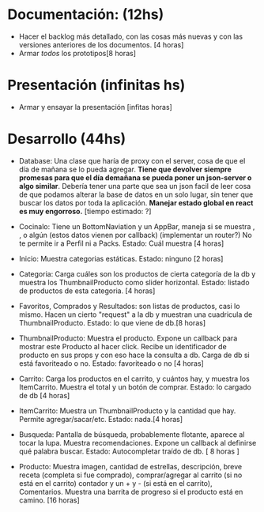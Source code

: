 # Documentación: (12hs)
 - Hacer el backlog más detallado, con las cosas más nuevas y con las versiones anteriores de los documentos. [4 horas]
 - Armar *todos* los prototipos[8 horas]
 
# Presentación (infinitas hs)
 - Armar y ensayar la presentación [infitas horas]

# Desarrollo (44hs)

- Database: Una clase que haría de proxy con el server, cosa de que el día de mañana se lo pueda agregar. **Tiene que devolver siempre promesas para que el día demañana se pueda poner un json-server o algo similar**. Debería tener una parte que sea un json facil de leer cosa de que podamos alterar la base de datos en un solo lugar, sin tener que buscar los datos por toda la aplicación. **Manejar estado global en react es muy engorroso.**
[tiempo estimado: ?]

- Cocinalo:
    Tiene un BottomNaviation y un AppBar, maneja si se muestra <Inicio/> <Favoritos/> <Packs/> <Comprados/> <Perfil/> <Carrito/>,  <Busqueda/>, <Resultados/> o algún <Producto/> (estos datos vienen por callback) (implementar un router?)
    No te permite ir a Perfil ni a Packs.
    Estado: Cuál muestra
    [4 horas]

- Inicio: Muestra categorias estáticas. Estado: ninguno [2 horas]
- Categoria: Carga cuáles son los productos de cierta categoría de la db y muestra los ThumbnailProducto como slider horizontal. Estado: listado de productos de esta categoria.
[4 horas]

- Favoritos, Comprados y Resultados: son listas de productos, casi lo mismo. Hacen un cierto "request" a la db y muestran una cuadricula de ThumbnailProducto. Estado: lo que viene de db.[8 horas]

- ThumbnailProducto: Muestra el producto. Expone un callback para mostrar este Producto al hacer click. Recibe un identificador de producto en sus props y con eso hace la consulta a db. Carga de db si está favoriteado o no. Estado: favoriteado o no [4 horas]

- Carrito: Carga los productos en el carrito, y cuántos hay, y muestra los ItemCarrito. Muestra el total y un botón de comprar. Estado: lo cargado de db [4 horas]
- ItemCarrito: Muestra un ThumbnailProducto y la cantidad que hay. Permite agregar/sacar/etc. Estado: nada.[4 horas]



- Busqueda: Pantalla de búsqueda, probablemente flotante, aparece al tocar la lupa. Muestra recomendaciones. Expone un callback al definirse qué palabra buscar. Estado: Autocompletar traído de db. [ 8 horas ]

- Producto: Muestra imagen, cantidad de estrellas, descripción, breve receta (completa si fue comprado), comprar/agregar al carrito (si no está en el carrito) contador y un + y - (si está en el carrito), Comentarios. Muestra una barrita de progreso si el producto está en camino. [16 horas]